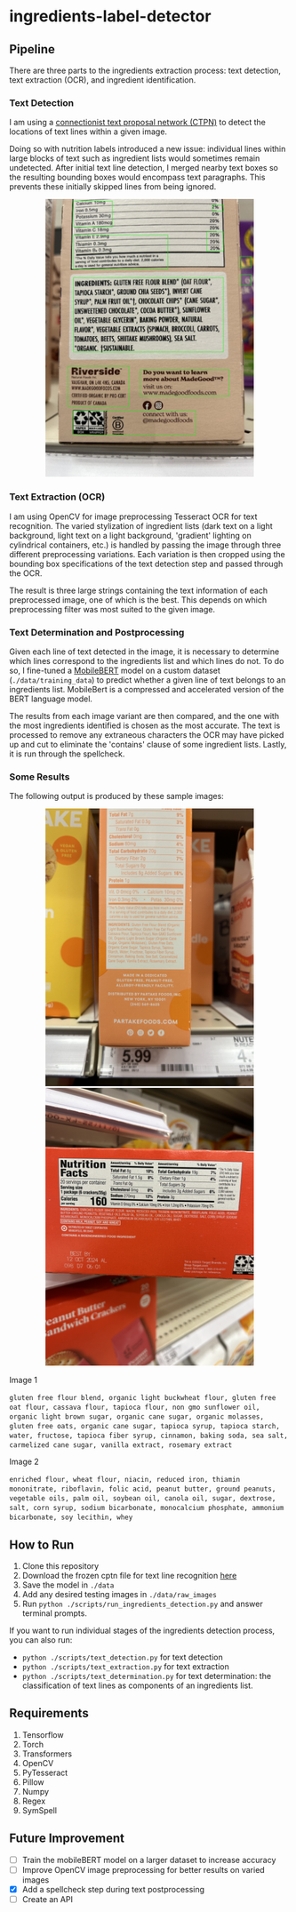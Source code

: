 # ingredients-label-detector

## Pipeline

There are three parts to the ingredients extraction process: text detection, 
text extraction (OCR), and ingredient identification.

### Text Detection

I am using a <a
href="https://github.com/eragonruan/text-detection-ctpn">connectionist text
proposal network (CTPN)</a> to detect the locations of text lines within a
given image.

Doing so with nutrition labels introduced a new issue: individual lines within large
blocks of text such as ingredient lists would sometimes remain undetected. After
initial text line detection, I merged nearby text
boxes so the resulting bounding boxes would encompass text paragraphs. This
prevents these initially skipped lines from being ignored.

<p align="center">
<img src="./data/bounded_images/sample_3.jpeg" height=500px>
</p>

### Text Extraction (OCR)

I am using OpenCV for image preprocessing Tesseract OCR for text
recognition. The varied stylization of ingredient lists (dark text on a light background,
light text on a light background, 'gradient' lighting on cylindrical containers, etc.)
is handled by passing the image through three different preprocessing variations.
Each variation is then cropped using the bounding box specifications of the
text detection step and passed through the OCR.

The result is three large strings containing the text information of each
preprocessed image, one of which is the best. This depends on which
preprocessing filter was most suited to the given image.

### Text Determination and Postprocessing

Given each line of text detected in the image, it is necessary to determine which
lines correspond to the ingredients list and which lines do not. To do so, I
fine-tuned a <a
href="https://huggingface.co/docs/transformers/en/model_doc/mobilebert">MobileBERT</a>
model on a custom dataset (`./data/training_data`) to predict whether a given
line of text belongs to an ingredients list. MobileBert is a compressed and
accelerated version of the BERT language model.

The results from each image variant are then compared, and the one with the most ingredients identified is chosen as the most accurate. The text is processed to remove any extraneous characters the OCR may have picked up and cut to eliminate the 'contains' clause of some ingredient lists. Lastly, it is run through the spellcheck.

### Some Results

The following output is produced by these sample images: 

<p align="center">
<img src="./data/raw_images/sample_1.jpeg" height=500px> <img src="./data/raw_images/sample_2.jpeg" height=500px>
</p>

Image 1

`gluten free flour blend, organic light buckwheat flour, gluten free oat flour, cassava flour, tapioca flour, non gmo sunflower oil, organic light brown sugar, organic cane sugar, organic molasses, gluten free oats, organic cane sugar, tapioca syrup, tapioca starch, water, fructose, tapioca fiber syrup, cinnamon, baking soda, sea salt, carmelized cane sugar, vanilla extract, rosemary extract`

Image 2

`enriched flour, wheat flour, niacin, reduced iron, thiamin mononitrate, riboflavin, folic acid, peanut butter, ground peanuts, vegetable oils, palm oil, soybean oil, canola oil, sugar, dextrose, salt, corn syrup, sodium bicarbonate, monocalcium phosphate, ammonium bicarbonate, soy lecithin, whey`

## How to Run

1. Clone this repository
2. Download the frozen cptn file for text line recognition <a href="https://github.com/eragonruan/text-detection-ctpn/releases/download/untagged-48d74c6337a71b6b5f87/ctpn.pb">here</a>
3. Save the model in `./data`
4. Add any desired testing images in `./data/raw_images`
4. Run `python ./scripts/run_ingredients_detection.py` and answer terminal
   prompts.

If you want to run individual stages of the ingredients detection process, you can
also run: 
- `python ./scripts/text_detection.py` for text detection
- `python ./scripts/text_extraction.py` for text extraction
- `python ./scripts/text_determination.py` for text determination: the classification of text lines as
  components of an ingredients list.

## Requirements

1. Tensorflow
2. Torch
3. Transformers
4. OpenCV
5. PyTesseract
6. Pillow
7. Numpy
8. Regex
9. SymSpell

## Future Improvement

- [ ] Train the mobileBERT model on a larger dataset to increase accuracy
- [ ] Improve OpenCV image preprocessing for better results on varied images
- [x] Add a spellcheck step during text postprocessing
- [ ] Create an API
